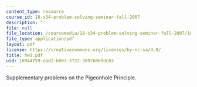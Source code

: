 ```yaml
---
content_type: resource
course_id: 18-s34-problem-solving-seminar-fall-2007
description: ''
file: null
file_location: /coursemedia/18-s34-problem-solving-seminar-fall-2007/10944759ead2b09337223897b06fdc03_hw1.pdf
file_type: application/pdf
layout: pdf
license: https://creativecommons.org/licenses/by-nc-sa/4.0/
title: hw1.pdf
uid: 10944759-ead2-b093-3722-3897b06fdc03
---
```

Supplementary problems on the Pigeonhole Principle.